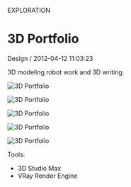 <p class="type">EXPLORATION</p>

# 3D Portfolio

<p class="meta">Design  /  2012-04-12 11:03:23</p>

3D modeling robot work and 3D writing.

![3D Portfolio](https://farooq-agent.web.app/assets/images/works/details/24-3d-portfolio/i91.png)

![3D Portfolio](https://farooq-agent.web.app/assets/images/works/details/24-3d-portfolio/i85.png)

![3D Portfolio](https://farooq-agent.web.app/assets/images/works/details/24-3d-portfolio/i86.png)

![3D Portfolio](https://farooq-agent.web.app/assets/images/works/details/24-3d-portfolio/i87.png)

![3D Portfolio](https://farooq-agent.web.app/assets/images/works/details/24-3d-portfolio/i89.png)

Tools:
- 3D Studio Max
- VRay Render Engine
